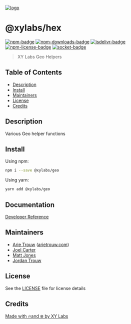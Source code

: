 [![logo][]](https://xylabs.com)

# @xylabs/hex

[![npm-badge][]][npm-link]
[![npm-downloads-badge][]][npm-link]
[![jsdelivr-badge][]][jsdelivr-link]
[![npm-license-badge][]](LICENSE)
[![socket-badge][]][socket-link]

> XY Labs Geo Helpers

## Table of Contents

-   [Description](#description)
-   [Install](#install)
-   [Maintainers](#maintainers)
-   [License](#license)
-   [Credits](#credits)

## Description

Various Geo helper functions

## Install

Using npm:

```sh
npm i --save @xylabs/geo
```

Using yarn:

```sh
yarn add @xylabs/geo
```

## Documentation
[Developer Reference](https://xylabs.github.io/sdk-js)

## Maintainers

-   [Arie Trouw](https://github.com/arietrouw) ([arietrouw.com](https://arietrouw.com))
-   [Joel Carter](https://github.com/JoelBCarter)
-   [Matt Jones](https://github.com/jonesmac)
-   [Jordan Trouw](https://github.com/jordantrouw)

## License

See the [LICENSE](LICENSE) file for license details

## Credits

[Made with 🔥and ❄️ by XY Labs](https://xylabs.com)

[logo]: https://cdn.xy.company/img/brand/XYPersistentCompany_Logo_Icon_Colored.svg

[npm-badge]: https://img.shields.io/npm/v/@xylabs/geo.svg
[npm-link]: https://www.npmjs.com/package/@xylabs/geo

[npm-downloads-badge]: https://img.shields.io/npm/dw/@xylabs/geo
[npm-license-badge]: https://img.shields.io/npm/l/@xylabs/geo

[jsdelivr-badge]: https://data.jsdelivr.com/v1/package/npm/@xylabs/geo/badge
[jsdelivr-link]: https://www.jsdelivr.com/package/npm/@xylabs/geo

[socket-badge]: https://socket.dev/api/badge/npm/package/@xylabs/geo
[socket-link]: https://socket.dev/npm/package/@xylabs/geo